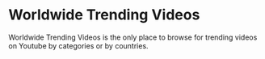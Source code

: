 # Worldwide Trending Videos

Worldwide Trending Videos is the only place to browse for trending videos on Youtube by categories or by countries.
